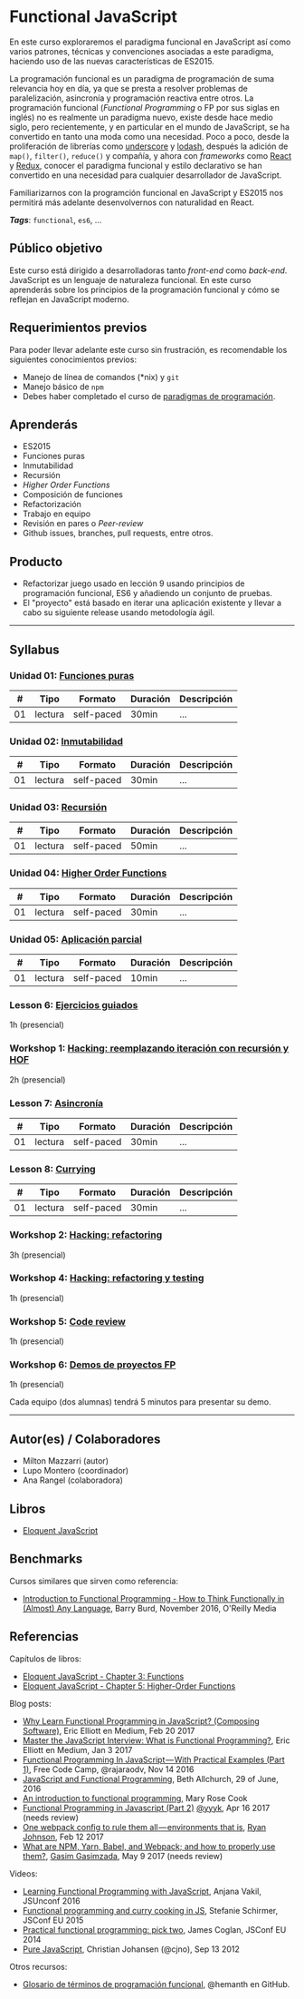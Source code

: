 # Functional JavaScript

En este curso exploraremos el paradigma funcional en JavaScript así como varios
patrones, técnicas y convenciones asociadas a este paradigma, haciendo uso de
las nuevas características de ES2015.

La programación funcional es un paradigma de programación de suma relevancia hoy
en día, ya que se presta a resolver problemas de paralelización, asincronía y
programación reactiva entre otros. La programación funcional (_Functional
Programming_ o FP por sus siglas en inglés) no es realmente un paradigma nuevo,
existe desde hace medio siglo, pero recientemente, y en particular en el mundo
de JavaScript, se ha convertido en tanto una moda como una necesidad. Poco a
poco, desde la proliferación de librerías como [underscore][] y [lodash][],
después la adición de `map()`, `filter()`, `reduce()` y compañía, y ahora con
_frameworks_ como [React][] y [Redux][], conocer el paradigma funcional y estilo
declarativo se han convertido en una necesidad para cualquier desarrollador de
JavaScript.

Familiarizarnos con la programción funcional en JavaScript y ES2015 nos
permitirá más adelante desenvolvernos con naturalidad en React.

***Tags***: `functional`, `es6`, ...

## Público objetivo

Este curso está dirigido a desarrolladoras tanto _front-end_ como _back-end_.
JavaScript es un lenguaje de naturaleza funcional. En este curso aprenderás
sobre los principios de la programación funcional y cómo se reflejan en
JavaScript moderno.

## Requerimientos previos

Para poder llevar adelante este curso sin frustración, es recomendable los
siguientes conocimientos previos:

* Manejo de línea de comandos (\*nix) y `git`
* Manejo básico de `npm`
* Debes haber completado el curso de [paradigmas de programación](https://github.com/Laboratoria/curricula-js/tree/master/09-paradigms).

## Aprenderás

* ES2015
* Funciones puras
* Inmutabilidad
* Recursión
* _Higher Order Functions_
* Composición de funciones
* Refactorización
* Trabajo en equipo
* Revisión en pares o _Peer-review_
* Github issues, branches, pull requests, entre otros.

## Producto

* Refactorizar juego usado en lección 9 usando principios de programación
  funcional, ES6 y añadiendo un conjunto de pruebas.
* El "proyecto" está basado en iterar una aplicación existente y llevar a cabo
  su siguiente release usando metodología ágil.

***

## Syllabus

### Unidad 01: [Funciones puras](01-pure-functions)

|  # |  Tipo   | Formato    | Duración | Descripción
|----|---------|------------|----------|------------
| 01 | lectura | self-paced | 30min    | ...

### Unidad 02: [Inmutabilidad](02-immutability)

|  # |  Tipo   | Formato    | Duración | Descripción
|----|---------|------------|----------|------------
| 01 | lectura | self-paced | 30min    | ...

### Unidad 03: [Recursión](03-recursion)

|  # |  Tipo   | Formato    | Duración | Descripción
|----|---------|------------|----------|------------
| 01 | lectura | self-paced | 50min    | ...

### Unidad 04: [Higher Order Functions](04-hof)

|  # |  Tipo   | Formato    | Duración | Descripción
|----|---------|------------|----------|------------
| 01 | lectura | self-paced | 30min    | ...

### Unidad 05: [Aplicación parcial](05-partial-application)

|  # |  Tipo   | Formato    | Duración | Descripción
|----|---------|------------|----------|------------
| 01 | lectura | self-paced | 10min    | ...

### Lesson 6: [Ejercicios guiados](#)

1h (presencial)

### Workshop 1: [Hacking: reemplazando iteración con recursión y HOF](#)

2h (presencial)

### Lesson 7: [Asincronía](06-async)

|  # |  Tipo   | Formato    | Duración | Descripción
|----|---------|------------|----------|------------
| 01 | lectura | self-paced | 30min    | ...

### Lesson 8: [Currying](07-currying)

|  # |  Tipo   | Formato    | Duración | Descripción
|----|---------|------------|----------|------------
| 01 | lectura | self-paced | 30min    | ...

### Workshop 2: [Hacking: refactoring](#)

3h (presencial)

### Workshop 4: [Hacking: refactoring y testing](#)

1h (presencial)

### Workshop 5: [Code review](#)

1h (presencial)

### Workshop 6: [Demos de proyectos FP](#)

1h (presencial)

Cada equipo (dos alumnas) tendrá 5 minutos para presentar su demo.

***

## Autor(es) / Colaboradores

* Milton Mazzarri (autor)
* Lupo Montero (coordinador)
* Ana Rangel (colaboradora)

## Libros

* [Eloquent JavaScript](http://eloquentjavascript.net/)

## Benchmarks

Cursos similares que sirven como referencia:

* [Introduction to Functional Programming - How to Think Functionally in (Almost) Any Language](http://shop.oreilly.com/product/0636920052463.do), Barry Burd, November 2016, O'Reilly Media

## Referencias

Capítulos de libros:

* [Eloquent JavaScript - Chapter 3: Functions](http://eloquentjavascript.net/03_functions.html)
* [Eloquent JavaScript - Chapter 5: Higher-Order Functions](http://eloquentjavascript.net/05_higher_order.html)

Blog posts:

* [Why Learn Functional Programming in JavaScript? (Composing Software)]( https://medium.com/javascript-scene/why-learn-functional-programming-in-javascript-composing-software-ea13afc7a257),
  Eric Elliott en Medium, Feb 20 2017
* [Master the JavaScript Interview: What is Functional Programming?]( https://medium.com/javascript-scene/master-the-javascript-interview-what-is-functional-programming-7f218c68b3a0),
  Eric Elliott en Medium, Jan 3 2017
* [Functional Programming In JavaScript — With Practical Examples (Part 1)]( https://medium.freecodecamp.com/functional-programming-in-js-with-practical-examples-part-1-87c2b0dbc276),
  Free Code Camp, @rajaraodv, Nov 14 2016
* [JavaScript and Functional Programming](https://bethallchurch.github.io/JavaScript-and-Functional-Programming/),
  Beth Allchurch, 29 of June, 2016
* [An introduction to functional programming](https://codewords.recurse.com/issues/one/an-introduction-to-functional-programming),
  Mary Rose Cook
* [Functional Programming in Javascript (Part 2)](https://medium.com/@y_kishino/functional-programming-in-javascript-part-2-78078df327a5)
  [@yyyk](https://medium.com/@y_kishino), Apr 16 2017 (needs review)
* [One webpack config to rule them all — environments that is](https://medium.com/@ryandrewjohnson/one-webpack-config-to-rule-them-all-environments-that-is-277457769779),
  [Ryan Johnson](https://medium.com/@ryandrewjohnson), Feb 12 2017
* [What are NPM, Yarn, Babel, and Webpack; and how to properly use them?](https://medium.com/front-end-hacking/what-are-npm-yarn-babel-and-webpack-and-how-to-properly-use-them-d835a758f987),
  [Gasim Gasimzada](https://medium.com/@gasim.appristas), May 9 2017 (needs review)

Videos:

* [Learning Functional Programming with JavaScript](https://www.youtube.com/watch?v=e-5obm1G_FY), Anjana Vakil, JSUnconf 2016
* [Functional programming and curry cooking in JS](https://www.youtube.com/watch?v=6Qx5ZAbfqjo), Stefanie Schirmer, JSConf EU 2015
* [Practical functional programming: pick two]( http://2014.jsconf.eu/speakers/james-coglan-practical-functional-programming-pick-two.html), James Coglan, JSConf EU 2014
* [Pure JavaScript](https://vimeo.com/49384334), Christian Johansen (@cjno), Sep 13 2012

Otros recursos:

* [Glosario de términos de programación funcional](https://github.com/hemanth/functional-programming-jargon), @hemanth en GitHub.

[underscore]: http://underscorejs.org/
[lodash]: https://lodash.com/
[React]: https://facebook.github.io/react/
[Redux]: http://redux.js.org/
